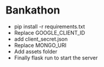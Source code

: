 # Bankathon

- pip install -r requirements.txt
- Replace GOOGLE_CLIENT_ID
- add client_secret.json
- Replace MONGO_URI
- Add assets folder
- Finally flask run to start the server
